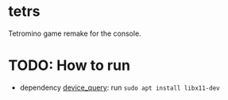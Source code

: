 # tetrs
Tetromino game remake for the console.

# TODO: How to run

- dependency [device_query](<https://crates.io/crates/device_query>): run `sudo apt install libx11-dev`
